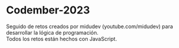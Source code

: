 # Codember-2023
Seguido de retos creados por midudev (youtube.com/midudev) para desarrollar la lógica de programación.  
Todos los retos están hechos con JavaScript.

